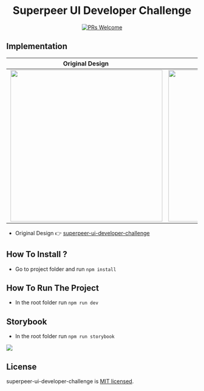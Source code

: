 <div align="center">

# Superpeer UI Developer Challenge

[![PRs Welcome](https://img.shields.io/badge/PRs-welcome-brightgreen.svg?style=flat-square)](http://makeapullrequest.com)

</div>

## Implementation

| Original Design  | My Implementation |
| ------------- | ------------- |
| <img align="right" width=400 src="https://user-images.githubusercontent.com/17435062/109381327-d4a20380-78ea-11eb-82f5-6bf8068f5459.png">  | <img align="left" width=400 src="https://user-images.githubusercontent.com/17435062/109381629-8988f000-78ec-11eb-8189-c994bf9d0bff.png">  |

- Original Design 👉 [superpeer-ui-developer-challenge](https://www.figma.com/file/O8QD6VmsAFUx4hOXITeFT6/superpeer-ui-developer-challenge?node-id=0%3A1)

## How To Install ? 

- Go to project folder and run ```npm install``` 

## How To Run The Project

- In the root folder run ```npm run dev```

## Storybook

- In the root folder run ```npm run storybook```

<img src="https://user-images.githubusercontent.com/17435062/109378809-8559d400-78e6-11eb-8a00-84cbdd66aa28.png"> 

## License

superpeer-ui-developer-challenge is [MIT licensed](./LICENSE).
